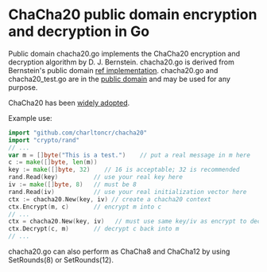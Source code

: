 <!-- title: ChaCha20 Read Me -->
<!-- $Id: ReadMe.md,v 1.22 2023-01-04 15:07:24-05 ron Exp $ -->

# ChaCha20 public domain encryption and decryption in Go

Public domain chacha20.go implements the ChaCha20 encryption and decryption
algorithm by D. J. Bernstein.  chacha20.go is derived from Bernstein's public
domain [ref implementation](https://cr.yp.to/chacha.html).
chacha20.go and chacha20_test.go are in the
[public domain](https://creativecommons.org/publicdomain/zero/1.0/)
and may be used for any purpose.

ChaCha20 has been
[widely adopted](https://en.wikipedia.org/wiki/Salsa20#ChaCha20_adoption).

Example use:

```go
import "github.com/charltoncr/chacha20"
import "crypto/rand"
// ...
var m = []byte("This is a test.")    // put a real message in m here
c := make([]byte, len(m))
key := make([]byte, 32)    // 16 is acceptable; 32 is recommended
rand.Read(key)          // use your real key here
iv := make([]byte, 8)   // must be 8  
rand.Read(iv)           // use your real initialization vector here
ctx := chacha20.New(key, iv) // create a chacha20 context
ctx.Encrypt(m, c)       // encrypt m into c
// ...
ctx = chacha20.New(key, iv)   // must use same key/iv as encrypt to decrypt
ctx.Decrypt(c, m)       // decrypt c back into m
// ...
```

chacha20.go can also perform as ChaCha8 and ChaCha12 by using
SetRounds(8) or SetRounds(12).
